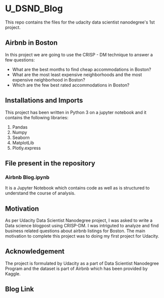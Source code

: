 # U_DSND_Blog

This repo contains the files for the udacity data scientist nanodegree's 1st project.

## Airbnb in Boston

In this project we are going to use the CRISP - DM technique to answer a few questions:
* What are the best months to find cheap accommodations in Boston?
* What are the most least expensive neighborhoods and the most expensive neighborhood in Boston?
* Which are the few best rated accommodations in Boston?


## Installations and Imports
This project has been written in Python 3 on a jupyter notebook and it contains the following libraries:
1. Pandas
2. Numpy
3. Seaborn
4. MatplotLib
5. Plotly.express

## File present in the repository
### Airbnb Blog.ipynb
It is a Jupyter Notebook which contains code as well as is structured to understand the course of analysis.

## Motivation
As per Udacity Data Scientist Nanodegree project, I was asked to write a Data science blogpost using CRISP-DM. I was intriguted to analyze and find business related questions about airbnb listings for Boston. The main motivation to complete this project was to doing my first project for Udacity.

## Acknowledgement
The project is formulated by Udacity as a part of Data Scientist Nanodegree Program and the dataset is part of Airbnb which has been provided by Kaggle.

## Blog Link
